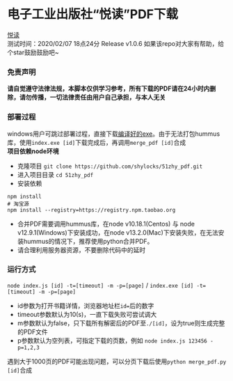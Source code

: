 电子工业出版社“悦读”PDF下载
====================
[悦读](https://yd.51zhy.cn/)  
测试时间：2020/02/07 18点24分 Release v1.0.6 
如果该repo对大家有帮助，给个star鼓励鼓励吧~  

### 免责声明
**请自觉遵守法律法规，本脚本仅供学习参考，所有下载的PDF请在24小时内删除，请勿传播，一切法律责任由用户自己承担，与本人无关**   

### 部署过程
windows用户可跳过部署过程，直接下载[编译好的exe](https://github.com/shylocks/51zhy_pdf/releases)。由于无法打包hummus库，使用`index.exe [id]`下载完成后，再调用`merge_pdf [id]`合成   
**项目依赖node环境**  
* 克隆项目 `git clone https://github.com/shylocks/51zhy_pdf.git`
* 进入项目目录 `cd 51zhy_pdf`
* 安装依赖
```
npm install
# 淘宝源
npm install --registry=https://registry.npm.taobao.org
```
* 合并PDF需要调用hummus库，在node v10.18.1(Centos) 与 node v12.9.1(Windows)下安装成功，在node v13.2.0(Mac)下安装失败，在无法安装hummus的情况下，推荐使用python合并PDF。  
* 请合理利用服务器资源，不要删除代码中的延时

### 运行方式
`node index.js [id] -t=[timeout] -m -p=[page]` / `index.exe [id] -t=[timeout] -m -p=[page]` 
* id参数为打开书籍详情，浏览器地址栏`id=`后的数字
* timeout参数默认为10(s)，一直下载失败可尝试调大
* m参数默认为false，只下载所有解密后的PDF至`./[id]`，设为true则生成完整的PDF文件
* p参数默认为空列表，可指定下载的页数，例如 `node index.js 123456 -p=1,2,3`
    
遇到大于1000页的PDF可能出现问题，可以分页下载后使用`python merge_pdf.py [id]`合成

